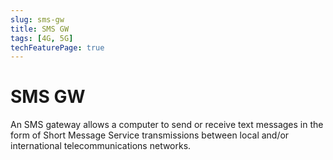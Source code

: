 ```yaml
---
slug: sms-gw
title: SMS GW
tags: [4G, 5G]
techFeaturePage: true
---
```


# SMS GW

An SMS gateway allows a computer to send or receive text messages in the form of Short Message Service transmissions between local and/or international telecommunications networks.

